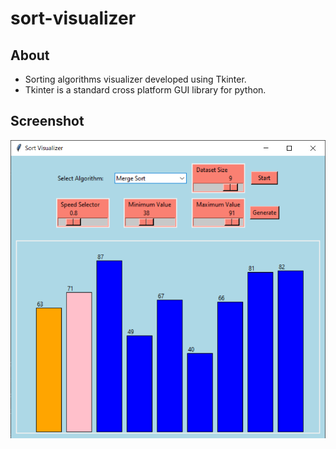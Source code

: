 # sort-visualizer

## About

- Sorting algorithms visualizer developed using Tkinter.
- Tkinter is a standard cross platform GUI library for python.

## Screenshot

<p align="center">
  <img src="./static/1.png" />
</p>
